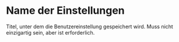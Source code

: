 # Name der Einstellungen

Titel, unter dem die Benutzereinstellung gespeichert wird. Muss nicht einzigartig sein, aber ist erforderlich.
